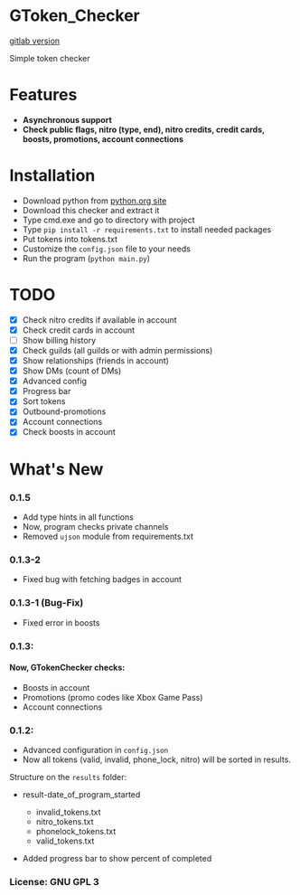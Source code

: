 # GToken_Checker

[gitlab version](https://gitlab.com/snaky1/GTokenChecker)

Simple token checker

# Features

- **Asynchronous support**
- **Check public flags, nitro (type, end), nitro credits, credit cards, boosts, promotions, account connections**

# Installation

- Download python from [python.org site](https://python.org)
- Download this checker and extract it
- Type cmd.exe and go to directory with project
- Type `pip install -r requirements.txt` to install needed packages
- Put tokens into tokens.txt
- Customize the `config.json` file to your needs
- Run the program (`python main.py`)

# TODO

- [x] Check nitro credits if available in account
- [x] Check credit cards in account
- [ ] Show billing history
- [x] Check guilds (all guilds or with admin permissions)
- [x] Show relationships (friends in account)
- [x] Show DMs (count of DMs)
- [x] Advanced config
- [x] Progress bar
- [x] Sort tokens
- [x] Outbound-promotions
- [x] Account connections
- [x] Check boosts in account

# What's New

### 0.1.5

- Add type hints in all functions
- Now, program checks private channels
- Removed `ujson` module from requirements.txt

### 0.1.3-2

- Fixed bug with fetching badges in account

### 0.1.3-1 (Bug-Fix)

- Fixed error in boosts

### 0.1.3:

#### Now, GTokenChecker checks:

- Boosts in account
- Promotions (promo codes like Xbox Game Pass)
- Account connections

### 0.1.2:

- Advanced configuration in `config.json`
- Now all tokens (valid, invalid, phone_lock, nitro) will be sorted in results.

Structure on the `results` folder:

- result-date_of_program_started
    - invalid_tokens.txt
    - nitro_tokens.txt
    - phonelock_tokens.txt
    - valid_tokens.txt

- Added progress bar to show percent of completed

### License: GNU GPL 3
